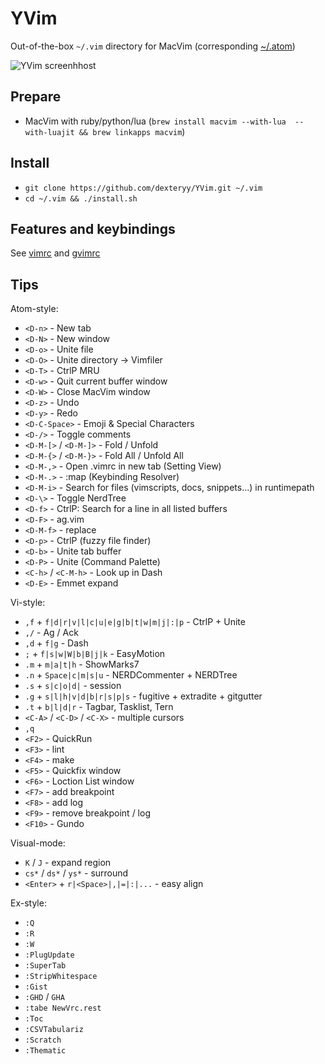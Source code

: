
# YVim

Out-of-the-box `~/.vim` directory for MacVim (corresponding [~/.atom](https://github.com/dexteryy/dot-atom))

![YVim screenhhost](https://raw.github.com/dexteryy/YVim/master/screenshot.png)

## Prepare

* MacVim with ruby/python/lua (`brew install macvim --with-lua  --with-luajit && brew linkapps macvim`)
<!-- * [YCM's build environment](https://github.com/Valloric/YouCompleteMe#mac-os-x-super-quick-installation) (XCode, CMake, Go, etc.) -->

## Install

* `git clone https://github.com/dexteryy/YVim.git ~/.vim`
* `cd ~/.vim && ./install.sh`

## Features and keybindings

See [vimrc](https://github.com/dexteryy/YVim/blob/master/vimrc) and [gvimrc](https://github.com/dexteryy/YVim/blob/master/gvimrc)

## Tips

Atom-style:

* `<D-n>`                                   -  New tab
* `<D-N>`                                   -  New window
* `<D-o>`                                   -  Unite file
* `<D-O>`                                   -  Unite directory -> Vimfiler
* `<D-T>`                                   -  CtrlP MRU
* `<D-w>`                                   -  Quit current buffer window
* `<D-W>`                                   -  Close MacVim window
* `<D-z>`                                   -  Undo
* `<D-y>`                                   -  Redo
* `<D-C-Space>`                             -  Emoji & Special Characters
* `<D-/>`                                   -  Toggle comments
* `<D-M-[>` / `<D-M-]>`                     -  Fold / Unfold
* `<D-M-{>` / `<D-M-}>`                     -  Fold All / Unfold All
* `<D-M-,>`                                 -  Open .vimrc in new tab (Setting View)
* `<D-M-.>`                                 -  :map (Keybinding Resolver)
* `<D-M-i>`                                 -  Search for files (vimscripts, docs, snippets...) in runtimepath
* `<D-\>`                                   -  Toggle NerdTree
* `<D-f>`                                   -  CtrlP: Search for a line in all listed buffers
* `<D-F>`                                   -  ag.vim
* `<D-M-f>`                                 -  replace
* `<D-p>`                                   -  CtrlP (fuzzy file finder)
* `<D-b>`                                   -  Unite tab buffer
* `<D-P>`                                   -  Unite (Command Palette)
* `<C-h>` / `<C-M-h>`                       -  Look up in Dash
* `<D-E>`                                   -  Emmet expand

Vi-style:
* `,f` + `f|d|r|v|l|c|u|e|g|b|t|w|m|j|:|p`  -  CtrlP + Unite
* `,/`                                      -  Ag / Ack
* `,d` + `f|g`                              -  Dash
* `;` + `f|s|w|W|b|B|j|k`                   -  EasyMotion
* `.m` + `m|a|t|h`                          -  ShowMarks7
* `.n` + `Space|c|m|s|u`                    -  NERDCommenter + NERDTree
* `.s` + `s|c|o|d|`                         -  session
* `.g` + `s|l|h|v|d|b|r|s|p|s`              -  fugitive + extradite + gitgutter
* `.t` + `b|l|d|r`                          -  Tagbar, Tasklist, Tern
* `<C-A>` / `<C-D>` / `<C-X>`               -  multiple cursors
* `,q`
* `<F2>`                                    -  QuickRun
* `<F3>`                                    -  lint
* `<F4>`                                    -  make
* `<F5>`                                    -  Quickfix window
* `<F6>`                                    -  Loction List window
* `<F7>`                                    -  add breakpoint
* `<F8>`                                    -  add log
* `<F9>`                                    -  remove breakpoint / log
* `<F10>`                                   -  Gundo

Visual-mode:
* `K` / `J`                                 -  expand region
* `cs*` / `ds*` / `ys*`                     -  surround
* `<Enter>` + `r|<Space>|,|=|:|...`         -  easy align

Ex-style:
* `:Q`
* `:R`
* `:W`
* `:PlugUpdate`
* `:SuperTab`
* `:StripWhitespace`
* `:Gist`
* `:GHD` / `GHA`
* `:tabe NewVrc.rest`
* `:Toc`
* `:CSVTabulariz`
* `:Scratch`
* `:Thematic`


